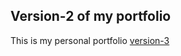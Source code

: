 ## Version-2 of my portfolio

This is my personal portfolio [version-3](https://yenaingtun-dev.vercel.app/)
